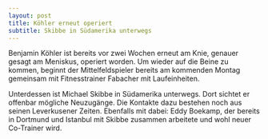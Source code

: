 ```yaml
---
layout: post
title: Köhler erneut operiert
subtitle: Skibbe in Südamerika unterwegs
---
```


Benjamin Köhler ist bereits vor zwei Wochen erneut am Knie, genauer gesagt am Meniskus, operiert worden. Um wieder auf die Beine zu kommen, beginnt der Mittelfeldspieler bereits am kommenden Montag gemeinsam mit Fitnesstrainer Fabacher mit Laufeinheiten.

Unterdessen ist Michael Skibbe in Südamerika unterwegs. Dort sichtet er offenbar mögliche Neuzugänge. Die Kontakte dazu bestehen noch aus seinen Leverkusener Zeiten. Ebenfalls mit dabei: Eddy Boekamp, der bereits in Dortmund und Istanbul mit Skibbe zusammen arbeitete und wohl neuer Co-Trainer wird.
